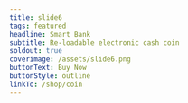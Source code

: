 ```yaml
---
title: slide6
tags: featured
headline: Smart Bank
subtitle: Re-loadable electronic cash coin
soldout: true
coverimage: /assets/slide6.png
buttonText: Buy Now
buttonStyle: outline
linkTo: /shop/coin
---
```

